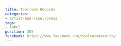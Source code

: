 ```yaml
---
title: Toolroom Records
categories:
- artist-and-label-press
tags:
- label
position: 305
facebook: https://www.facebook.com/toolroomrecords/
---
```


